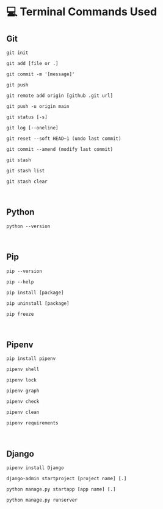 
# 💻 Terminal Commands Used


## Git

`git init`

`git add [file or .]`

`git commit -m '[message]'`

`git push `


`git remote add origin [github .git url]`

`git push -u origin main`


`git status [-s]`

`git log [--oneline]`

`git reset --soft HEAD~1 (undo last commit)`

`git commit --amend (modify last commit)`


`git stash`

`git stash list`

`git stash clear`


</br>

## Python

`python --version`


</br>

## Pip

`pip --version`

`pip --help`

`pip install [package]`

`pip uninstall [package]`

`pip freeze`


</br>

## Pipenv

`pip install pipenv`

`pipenv shell`

`pipenv lock`

`pipenv graph`

`pipenv check`

`pipenv clean`

`pipenv requirements`


</br>

## Django

`pipenv install Django`

`django-admin startproject [project name] [.]`

`python manage.py startapp [app name] [.]`

`python manage.py runserver`
